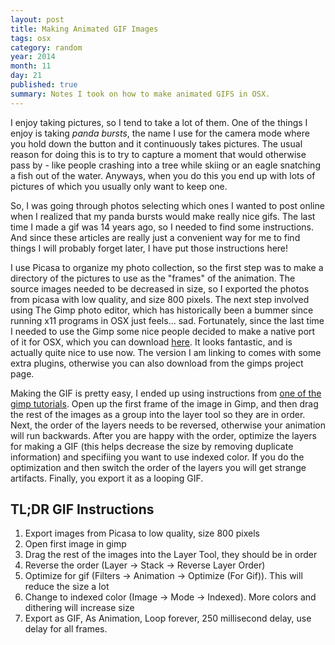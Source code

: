 ```yaml
---
layout: post
title: Making Animated GIF Images
tags: osx
category: random
year: 2014
month: 11
day: 21
published: true
summary: Notes I took on how to make animated GIFS in OSX.
---
```


I enjoy taking pictures, so I tend to take a lot of them. 
One of the things I enjoy is taking _panda bursts_, the name I use for the camera mode where you hold down the button and it continuously takes pictures.
The usual reason for doing this is to try to capture a moment that would otherwise pass by - like people crashing into a tree while skiing or an eagle snatching a fish out of the water.
Anyways, when you do this you end up with lots of pictures of which you usually only want to keep one.

So, I was going through photos selecting which ones I wanted to post online when I realized that my panda bursts would make really nice gifs. 
The last time I made a gif was 14 years ago, so I needed to find some instructions.
And since these articles are really just a convenient way for me to find things I will probably forget later, I have put those instructions here!

I use Picasa to organize my photo collection, so the first step was to make a directory of the pictures to use as the "frames" of the animation.
The source images needed to be decreased in size, so I exported the photos from picasa with low quality, and size 800 pixels.
The next step involved using The Gimp photo editor, which has historically been a bummer since running x11 programs in OSX just feels... sad.
Fortunately, since the last time I needed to use the Gimp some nice people decided to make a native port of it for OSX, which you can download [here](http://gimp.lisanet.de/Website/News/News.html).
It looks fantastic, and is actually quite nice to use now.
The version I am linking to comes with some extra plugins, otherwise you can also download from the gimps project page.

Making the GIF is pretty easy, I ended up using instructions from [one of the gimp tutorials](http://www.gimp.org/tutorials/Simple_Animations/).
Open up the first frame of the image in Gimp, and then drag the rest of the images as a group into the layer tool so they are in order.
Next, the order of the layers needs to be reversed, otherwise your animation will run backwards.
After you are happy with the order, optimize the layers for making a GIF (this helps decrease the size by removing duplicate information) and specifiing you want to use indexed color. 
If you do the optimization and then switch the order of the layers you will get strange artifacts.
Finally, you export it as a looping GIF.

TL;DR GIF Instructions
----------------------

1.  Export images from Picasa to low quality, size 800 pixels
2.  Open first image in gimp
3.  Drag the rest of the images into the Layer Tool, they should be in order
4.  Reverse the order (Layer -> Stack -> Reverse Layer Order)
5.  Optimize for gif (Filters -> Animation -> Optimize (For Gif)). This will reduce the size a lot
6.  Change to indexed color (Image -> Mode -> Indexed). More colors and dithering will increase size
7.  Export as GIF, As Animation, Loop forever, 250 millisecond delay, use delay for all frames.



